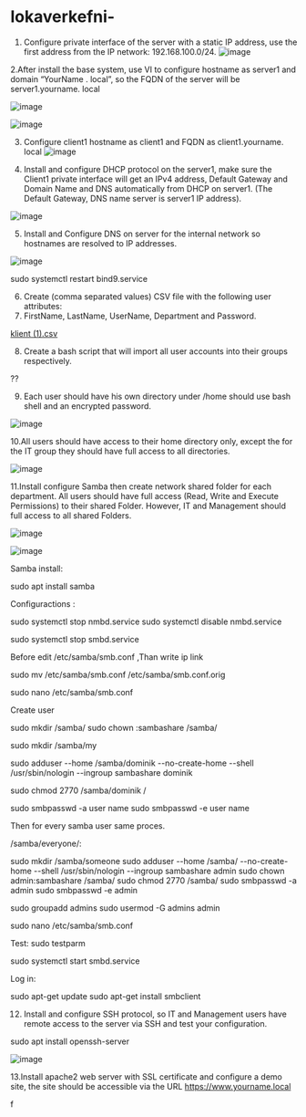 # lokaverkefni-

1. Configure private interface of the server with a static IP address, use the first
address from the IP network: 192.168.100.0/24. 
![image](https://user-images.githubusercontent.com/97167360/155762288-df8a9c68-dbad-47af-96cf-d3d03187d42f.png)

2.After install the base system, use VI to configure hostname as server1 and domain “YourName . local”, so the FQDN of the server will be server1.yourname. local

![image](https://user-images.githubusercontent.com/97167360/155762404-799cb1c9-1ee3-4192-a0da-b66c86fb42f8.png)

![image](https://user-images.githubusercontent.com/97167360/155762426-4a4da185-a29e-449c-8948-54f5a8e6a6e7.png)
 
 3. Configure client1 hostname as client1 and FQDN as client1.yourname. local
 ![image](https://user-images.githubusercontent.com/97167360/155762610-092b4888-64e4-4190-8910-44779a4fe222.png)

4. Install and configure DHCP protocol on the server1, make sure the Client1
private interface will get an IPv4 address, Default Gateway and Domain Name
and DNS automatically from DHCP on server1. (The Default Gateway, DNS
name server is server1 IP address). 

![image](https://user-images.githubusercontent.com/97167360/155815422-a7820475-9912-426b-946e-6ac5c2f6fc14.png)

5. Install and Configure DNS on server for the internal network so hostnames are
resolved to IP addresses.

![image](https://user-images.githubusercontent.com/97167360/155818090-993133c9-6109-41d7-8825-bcafd4a8a097.png)


sudo systemctl restart bind9.service

6. Create (comma separated values) CSV file with the following user attributes:
7. FirstName, LastName, UserName, Department and Password. 

[klient (1).csv](https://github.com/DominikMichalGirko/lokaverkefni-/files/8149315/klient.1.csv)

8. Create a bash script that will import all user accounts into their groups
respectively. 

??

9. Each user should have his own directory under /home should use bash shell
and an encrypted password. 

![image](https://user-images.githubusercontent.com/97167360/155901197-326c5440-b4cb-4a2c-a03c-c7a2331556cd.png)

10.All users should have access to their home directory only, except the for the IT
group they should have full access to all directories. 

![image](https://user-images.githubusercontent.com/97167360/155901224-e9ae1797-93fc-4ee3-a10b-77ebc60e1b5c.png)

11.Install configure Samba then create network shared folder for each department.
All users should have full access (Read, Write and Execute Permissions) to their
shared Folder. However, IT and Management should full access to all shared
Folders. 

![image](https://user-images.githubusercontent.com/97167360/155901326-90d7c003-7409-4e8b-84bd-45c799ba6dc9.png)

![image](https://user-images.githubusercontent.com/97167360/155901333-c0939089-0fc5-4094-a2e5-e059e2923a78.png)

Samba install:

sudo apt install samba 

Configuractions :

sudo systemctl stop nmbd.service
sudo systemctl disable nmbd.service

sudo systemctl stop smbd.service

Before edit  /etc/samba/smb.conf ,Than write 
ip link

sudo mv /etc/samba/smb.conf /etc/samba/smb.conf.orig

sudo nano /etc/samba/smb.conf

Create user 

sudo mkdir /samba/
sudo chown :sambashare /samba/

sudo mkdir /samba/my 

sudo adduser --home /samba/dominik  --no-create-home --shell /usr/sbin/nologin --ingroup sambashare dominik

sudo chmod 2770 /samba/dominik /

sudo smbpasswd -a user name
sudo smbpasswd -e user name

Then for every samba user same proces.

 /samba/everyone/:

sudo mkdir /samba/someone 
sudo adduser --home /samba/ --no-create-home --shell /usr/sbin/nologin --ingroup sambashare admin
sudo chown admin:sambashare /samba/
sudo chmod 2770 /samba/
sudo smbpasswd -a admin
sudo smbpasswd -e admin

sudo groupadd admins
sudo usermod -G admins admin

sudo nano /etc/samba/smb.conf

Test:
sudo testparm 

sudo systemctl start smbd.service

Log in:

sudo apt-get update
sudo apt-get install smbclient




12. Install and configure SSH protocol, so IT and Management users have remote
access to the server via SSH and test your configuration. 


sudo apt install openssh-server

![image](https://user-images.githubusercontent.com/97167360/156017215-a1d84bf3-748d-4fd7-a1f5-0a67e5594b2c.png)


13.Install apache2 web server with SSL certificate and configure a demo site, the
site should be accessible via the URL https://www.yourname.local

f











